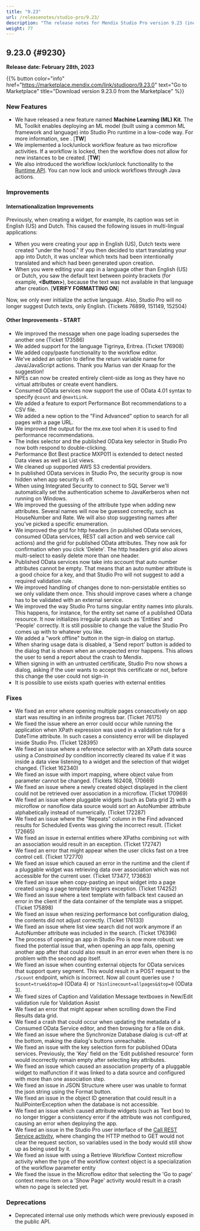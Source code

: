 ```yaml
---
title: "9.23"
url: /releasenotes/studio-pro/9.23/
description: "The release notes for Mendix Studio Pro version 9.23 (including all patches) with details on new features, bug fixes, and known issues."
weight: 77
---
```


## 9.23.0 {#9230}

**Release date: February 28th, 2023**

{{% button color="info" href="https://marketplace.mendix.com/link/studiopro/9.23.0" text="Go to Marketplace" title="Download version 9.23.0 from the Marketplace" %}}

### New Features

* We have released a new feature named **Machine Learning (ML) Kit**. The ML Toolkit enables deploying an ML model (built using a common ML framework and language) into Studio Pro runtime in a low-code way. For more information, see [](). [**TW**]
* We implemented a lock/unlock workflow feature as two microflow activities. If a workflow is locked, then the workflow does not allow for new instances to be created. [**TW**]
* We also introduced the workflow lock/unlock functionality to the [Runtime API](https://apidocs.rnd.mendix.com/9/runtime/index.html). You can now lock and unlock workflows through Java actions.

### Improvements

#### Internationalization Improvements

Previously, when creating a widget, for example, its caption was set in English (US) and Dutch. This caused the following issues in multi-lingual applications:

* When you were creating your app in English (US), Dutch texts were created "under the hood." If you then decided to start translating your app into Dutch, it was unclear which texts had been intentionally translated and which had been generated upon creation.
* When you were editing your app in a language other than English (US) or Dutch, you saw the default text between pointy brackets (for example, **\<Button\>**), because the text was not available in that language after creation. [**VERIFY FORMATTING ON**]

Now, we only ever initialize the active language. Also, Studio Pro will no longer suggest Dutch texts, only English. (Tickets 76899, 151149, 152504)

#### Other Improvements - START

* We improved the message when one page loading supersedes the another one (Ticket 173586)
* We added support for the language Tigrinya, Eritrea. (Ticket 176908)
* We added copy/paste functionality to the workflow editor.
* We've added an option to define the return variable name for Java/JavaScript actions. Thank you Marius van der Knaap for the suggestion!
* NPEs can now be created entirely client-side as long as they have no virtual attributes or create event handlers.
* Consumed OData services now support the use of OData 4.01 syntax to specify `@count` and `@nextLink`.
* We added a feature to export Performance Bot recommendations to a CSV file.
* We added a new option to the "Find Advanced" option to search for all pages with a page URL.
* We improved the output for the mx.exe tool when it is used to find performance recommendations.
* The index selector and the published OData key selector in Studio Pro now both respond to double-clicking.
* Performance Bot Best practice MXP011 is extended to detect nested Data views as well as List views.
* We cleaned up supported AWS S3 credential providers.
* In published OData services in Studio Pro, the security group is now hidden when app security is off.
* When using Integrated Security to connect to SQL Server we'll automatically set the authentication scheme to JavaKerberos when not running on Windows.
* We improved the guessing of the attribute type when adding new attributes. Several names will now be guessed correctly, such as HouseNumber and Rate. We will also stop suggesting names after you've picked a specific enumeration.
* We improved the grid for http headers (in published OData services, consumed OData services, REST call action and web service call actions) and the grid for published OData attributes. They now ask for confirmation when you click 'Delete'. The http headers grid also alows multi-select to easily delete more than one header.
* Published OData services now take into account that auto number attributes cannot be empty. That means that an auto number attribute is a good choice for a key, and that Studio Pro will not suggest to add a required validation rule.
* We improved handling of changes done to non-persistable entities so we only validate them once. This should improve cases where a change has to be validated with an external service.
* We improved the way Studio Pro turns singular entity names into plurals. This happens, for instance, for the entity set name of a published OData resource. It now initializes irregular plurals such as 'Entities' and 'People' correctly. It is still possible to change the value the Studio Pro comes up with to whatever you like.
* We added a "work offline" button in the sign-in dialog on startup.
* When sharing usage data is disabled, a 'Send report' button is added to the dialog that is shown when an unexpected error happens. This allows the user to send a report about the crash to Mendix.
* When signing in with an untrusted certificate, Studio Pro now shows a dialog, asking if the user wants to accept this certificate or not, before this change the user could not sign-in
* It is possible to use exists xpath queries with external entities

### Fixes

* We fixed an error where opening multiple pages consecutively on app start was resulting in an infinite progress bar. (Ticket 76175)
* We fixed the issue where an error could occur while running the application when XPath expression was used in a validation rule for a DateTime attribute. In such cases a consistency error will be displayed inside Studio Pro. (Ticket 128395)
* We fixed an issue where a reference selector with an XPath data source using a *Constrained by* condition incorrectly cleared its value if it was inside a data view listening to a widget and the selection of that widget changed. (Ticket 162340)
* We fixed an issue with import mapping, where object value from parameter cannot be changed. (Tickets 162408, 170669)
* We fixed an issue where a newly created object displayed in the client could not be retrieved over association in a microflow. (Ticket 170969)
* We fixed an issue where pluggable widgets (such as Data grid 2) with a microflow or nanoflow data source would sort an AutoNumber attribute alphabetically instead of numerically. (Ticket 172287)
* We fixed an issue where the "Repeats" column in the Find advanced results for Scheduled Events was giving the incorrect result. (Ticket 172665)
* We fixed an issue in external entities where XPaths combining `not` with an association would result in an exception. (Ticket 172747)
* We fixed an error that might appear when the user clicks fast on a tree control cell. (Ticket 172770)
* We fixed an issue which caused an error in the runtime and the client if a pluggable widget was retrieving data over association which was not accessible for the current user. (Ticket 173477, 173663)
* We fixed an issue when copy-pasting an input widget into a page created using a page template triggers exception. (Ticket 174252)
* We fixed an issue where a text template with fallback text caused an error in the client if the data container of the template was a snippet. (Ticket 175898)
* We fixed an issue when resizing performance bot configuration dialog, the contents did not adjust correctly. (Ticket 176133)
* We fixed an issue where list view search did not work anymore if an AutoNumber attribute was included in the search. (Ticket 176396)
* The process of opening an app in Studio Pro is now more robust: we fixed the potential issue that, when opening an app fails, opening another app after that could also result in an error even when there is no problem with the second app itself.
* We fixed an issue when counting external objects for OData services that support query segment. This would result in a POST request to the `/$count` endpoint, which is incorrect. Now all count queries use `?$count=true&$top=0` (OData 4) or `?$inlinecount=allpages&$top=0` (OData 3).
* We fixed sizes of Caption and Validation Message textboxes in New/Edit validation rule for Validation Assist
* We fixed an error that might appear when scrolling down the Find Results data grid. 
* We fixed a crash that could occur when updating the metadata of a Consumed OData Service editor, and then browsing for a file on disk.
* We fixed an issue where the Synchronize Database dialog is cut-off at the bottom, making the dialog's buttons unreachable.
* We fixed an issue with the key selection form for published OData services. Previously, the 'Key' field on the 'Edit published resource' form would incorrectly remain empty after selecting key attributes.
* We fixed an issue which caused an association property of a pluggable widget to malfunction if it was linked to a data source and configured with more than one association step.
* We fixed an issue in JSON Structure where user was unable to format the json string using the Format button. 
* We fixed an issue in the object ID generation that could result in a NullPointerException when the database is not accessible.
* We fixed an issue which caused attribute widgets (such as Text box) to no longer trigger a consistency error if the attribute was not configured, causing an error when deploying the app.
* We fixed an issue in the Studio Pro user interface of the [Call REST Service activity](/refguide/call-rest-action/), where changing the HTTP method to GET would not clear the request section, so variables used in the body would still show up as being used by it.
* We fixed an issue with using a Retrieve Workflow Context microflow activity when the type of the workflow context object is a specialization of the workflow parameter entity
* We fixed the issue in the Microflow editor that selecting the 'Go to page' context menu item on a 'Show Page' activity would result in a crash when no page is selected yet.

### Deprecations

* Deprecated internal use only methods which were previously exposed in the public API.
